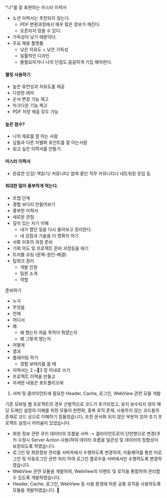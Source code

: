 "나"를 잘 표현하는 마스터 이력서
- 노션 이력서는 추천되지 않는다.
	- PDF 변환과정에서 매우 많은 정보가 깨진다.
	- 오픈되지 않을 수 있다.
- 가독성이 낮기 때문이다.
- 주요 채용 플랫폼
	- 낮은 자유도 + 낮은 가독성
	- 일률적인 디자인
	- 불필요하거나 나의 단점도 꼼꼼하게 기입 해야한다.

#### 랠릿 사용하기
- 높은 유연성과 자유도를 제공
- 다양한 테마
- 순서 변경 기능 제고
- 마크다운 기능 제고
- PDF 저장 제출 모두 가능

#### 높은 점수?
- 나의 재료를 잘 아는 사람
- 남들과 다른 차별화 포인트를 잘 아는사람
- 읽고 싶은 이력서를 만들기

#### 마스터 이력서
- 완료한 인강/ 책읽기/ 커뮤니티/ 참여 중인 직무 커뮤니티나 네트워킹 모임 등

#### 최대한 많이 풍부하게 적는다.
- 프랩 단계
- 경험 보다리 만들어보기
- 풍부한 이력서
- 새로운 관점
- 깊이 있는 자기 이해
	- 내가 했던 일을 다시 돌아보고 정리한다.
	- 내 강점과 기술을 더 명확히 하기
- 서류 이후의 과정 준비
- 기획 의도 및 프로젝트 준비 과정등을 애기
- 트러블 슈팅 (문제-원인-해결)
- 팀워크 정리
	- 개발 인원
	- 팀원 소개
	- 역할

준비하기
- 누가 
- 무엇을
- 언제
- 어디서
- 왜
	- 왜 했는지 처음 목적이 뭐였는지
	- 왜 그렇게 했는지
- 어떻게
- 결과
- 플레이팅 하기
	- 경험 보따리를 쓸 때
- 이력서는 2 ~3 장 이내로 쓰기
- 프로젝트 이력을 만들고
- 자세한 내용은 포트폴리오에


1. 서버 및 클라이언트에 필요한 Header, Cache, 로그인, WebView 관련 모둘 개발

기존 모바일 웹 프로젝트의 경우 산발적으로 코드가 추가되었고, 유지 보수되지 않아 해당 도메인 설정의 이해를 위한 모듈이 판편화, 중복 로직 존재, 사용하지 않는 코드들의 존재로 코드 상으로 이해하기 힘들었습니다, 또한 문서화 되지 않은 부분이 있어 초기 프로젝트 설정시 어려움이 있었습니다.

- 회원 정보 관련 쿠키 데이터의 흐름을 서버 -> 클라이언트로의 단반향으로 변경(쿠키 수정시 Server Action 사용)하여 데이터 흐름을 일관성 및 데이터의 정합성이 보장되도록 하였습니다.
- 로그인 및 회원정보 관리를 서버측에서 수행하도록 변경하여, 미들웨어를 통한 미로그인 및 자동로그인 관련 처리 하여 로그인 플로우을 서버에서만 수행하도록 변경하였습니다.
- WebView 관련 모듈을 개발하여, WebView의 이벤트 및 로직을 통합하여 관리할 수 있도록 개발하였습니다.
- Header, Cache, 로그인, WebView 등 사용 환경에 따른 공통 로직을 사용하도록 모듈을 개발하였습니다. 